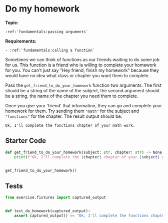 # Do my homework

**Topic:** 
```eval_rst
:ref:`fundamentals:passing arguments`

```

**Requirements:**
```eval_rst
- :ref:`fundamentals:calling a function`

```


Sometimes we can think of functions as our friends waiting to do some job for us. This function is a friend who is willing to complete your homework for you. You can't just say "Hey friend, finish my homework" because they would have no idea what class or chapter you want them to complete.

Pass the `get_friend_to_do_your_homework` function two arguments. The first should be a string of the name of the subject, the second argument should be a string, the name of the chapter you need them to complete.

Once you give your 'friend' that information, they can go and complete your homework for them. Try sending them `"math"` for the subject and `"functions"` for the chapter. The result output should be:

```
Ok, I'll complete the functions chapter of your math work.
```

## Starter Code
```python
def get_friend_to_do_your_homework(subject: str, chapter: str) -> None:
    print(f"Ok, I'll complete the {chapter} chapter of your {subject} work.")


get_friend_to_do_your_homework()
```

## Tests
```python
from exercise.fixtures import captured_output


def test_do_homework(captured_output):
    assert captured_output() == "Ok, I'll complete the functions chapter of your math work."
```
